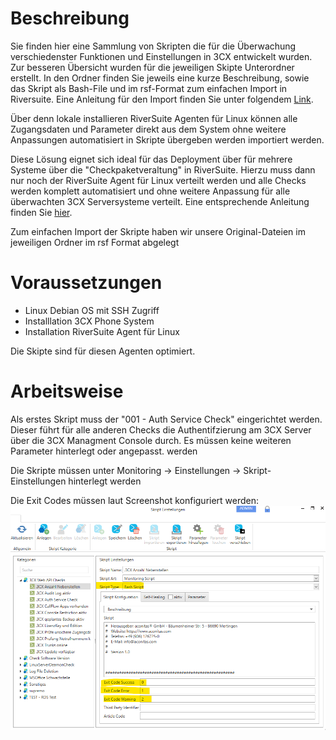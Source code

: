 # Beschreibung

Sie finden hier eine Sammlung von Skripten die für die Überwachung verschiedenster Funktionen und Einstellungen in 3CX entwickelt wurden.
Zur besseren Übersicht wurden für die jeweiligen Skipte Unterordner erstellt. In den Ordner finden Sie jeweils eine kurze Beschreibung, sowie das Skript als Bash-File und im rsf-Format zum einfachen Import in Riversuite.
Eine Anleitung für den Import finden Sie unter folgendem <a href="https://github.com/aconitas/3CX-Monitoring/blob/main/HowToImportScripts.md">Link</a>.

Über denn lokale installieren RiverSuite Agenten für Linux können alle Zugangsdaten und Parameter direkt aus dem System ohne weitere Anpassungen automatisiert in Skripte übergeben werden importiert werden.

Diese Lösung eignet sich ideal für das Deployment über für mehrere Systeme über die "Checkpaketveraltung" in RiverSuite. Hierzu muss dann nur noch der RiverSuite Agent für Linux verteilt werden und alle Checks werden komplett automatisiert und ohne weitere Anpassung für alle überwachten 3CX Serversysteme verteilt.
Eine entsprechende Anleitung finden Sie <a href="https://github.com/aconitas/3CX-Monitoring/blob/main/Scripts%20(use%20with%20local%20Linux%20Monitoring%20Agent)/Checkpaketverwaltung.md">hier</a>.


Zum einfachen Import der Skripte haben wir unsere Original-Dateien im jeweiligen Ordner im rsf Format abgelegt

# Voraussetzungen 
- Linux Debian OS mit SSH Zugriff
- Installlation 3CX Phone System
- Installation RiverSuite Agent für Linux

Die Skipte sind für diesen Agenten optimiert.

# Arbeitsweise
Als erstes Skript muss der "001 - Auth Service Check" eingerichtet werden. Dieser führt für alle anderen Checks die Authentifzierung am 3CX Server über die 3CX Managment Console durch. Es müssen keine weiteren Parameter hinterlegt oder angepasst. werden


Die Skripte müssen unter Monitoring -> Einstellungen -> Skript-Einstellungen hinterlegt werden

Die Exit Codes müssen laut Screenshot konfiguriert werden:
![Skript Einstellungen](./_images/image-20221128213217-14.png)
